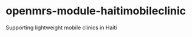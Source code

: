 openmrs-module-haitimobileclinic
================================

Supporting lightweight mobile clinics in Haiti